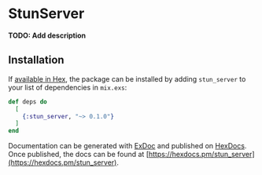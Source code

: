 # StunServer

**TODO: Add description**

## Installation

If [available in Hex](https://hex.pm/docs/publish), the package can be installed
by adding `stun_server` to your list of dependencies in `mix.exs`:

```elixir
def deps do
  [
    {:stun_server, "~> 0.1.0"}
  ]
end
```

Documentation can be generated with [ExDoc](https://github.com/elixir-lang/ex_doc)
and published on [HexDocs](https://hexdocs.pm). Once published, the docs can
be found at [https://hexdocs.pm/stun_server](https://hexdocs.pm/stun_server).

